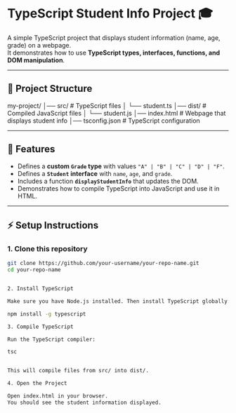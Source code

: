 # TypeScript Student Info Project 🎓

A simple TypeScript project that displays student information (name, age, grade) on a webpage.  
It demonstrates how to use **TypeScript types, interfaces, functions, and DOM manipulation**.

---

## 📂 Project Structure
my-project/
│── src/ # TypeScript files
│ └── student.ts
│── dist/ # Compiled JavaScript files
│ └── student.js
│── index.html # Webpage that displays student info
│── tsconfig.json # TypeScript configuration


---

## 🚀 Features
- Defines a **custom `Grade` type** with values `"A" | "B" | "C" | "D" | "F"`.
- Defines a **`Student` interface** with `name`, `age`, and `grade`.
- Includes a function **`displayStudentInfo`** that updates the DOM.
- Demonstrates how to compile TypeScript into JavaScript and use it in HTML.

---

## ⚡ Setup Instructions

### 1. Clone this repository
```bash
git clone https://github.com/your-username/your-repo-name.git
cd your-repo-name


2. Install TypeScript

Make sure you have Node.js installed. Then install TypeScript globally:

npm install -g typescript

3. Compile TypeScript

Run the TypeScript compiler:

tsc


This will compile files from src/ into dist/.

4. Open the Project

Open index.html in your browser.
You should see the student information displayed.
